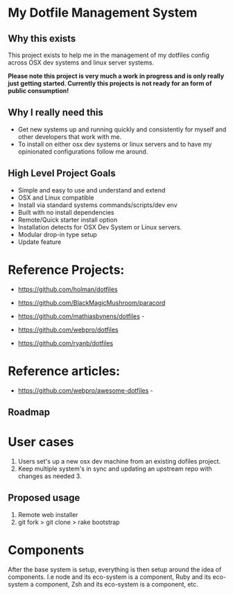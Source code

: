 # My Dotfile Management System

## Why this exists

This project exists to help me in the management of my dotfiles config across OSX dev systems and linux server systems.

**Please note this project is very much a work in progress and is only really just getting started. Currently this projects is not ready for an form of public consumption!**

## Why I really need this

- Get new systems up and running quickly and consistently for myself and other developers that work with me.
- To install on either osx dev systems or linux servers and to have my opinionated configurations follow me around.

## High Level Project Goals

- Simple and easy to use and understand and extend
- OSX and Linux compatible
- Install via standard systems commands/scripts/dev env
- Built with no install dependencies
- Remote/Quick starter install option
- Installation detects for OSX Dev System or Linux servers.
- Modular drop-in type setup
- Update feature

# Reference Projects:

- <https://github.com/holman/dotfiles>

- <https://github.com/BlackMagicMushroom/paracord>

- <https://github.com/mathiasbynens/dotfiles> -

- <https://github.com/webpro/dotfiles>

- <https://github.com/ryanb/dotfiles>

# Reference articles:

- <https://github.com/webpro/awesome-dotfiles> -

## Roadmap

# User cases

1. Users set's up a new osx dev machine from an existing dofiles project.
2. Keep multiple system's in sync and updating an upstream repo with changes as needed 3.

## Proposed usage

1. Remote web installer
2. git fork > git clone > rake bootstrap

# Components

After the base system is setup, everything is then setup around the idea of components. I.e node and its eco-system is a component, Ruby and its eco-system a component, Zsh and its eco-system is a component, etc.
